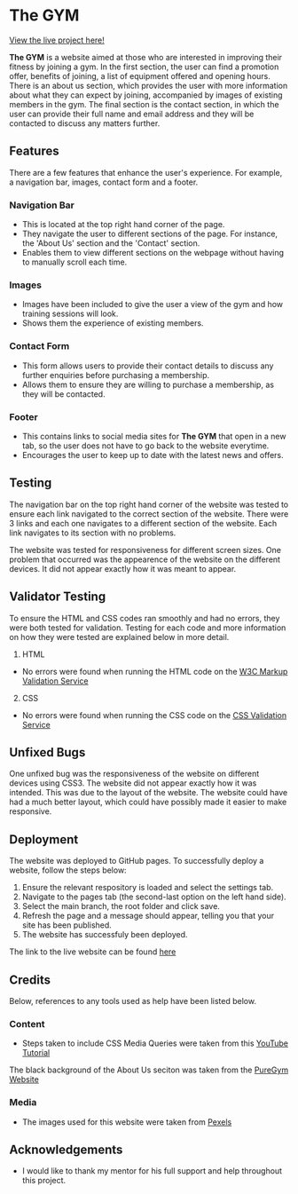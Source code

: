 # The GYM

[View the live project here!](https://mohamed-hagabdalla.github.io/Portfolio-One/)

**The GYM** is a website aimed at those who are interested in improving their fitness by joining a gym. In the first section, the user can find a promotion offer, benefits of joining, a list of equipment offered and opening hours. There is an about us section, which provides the user with more information about what they can expect by joining, accompanied by images of existing members in the gym. The final section is the contact section, in which the user can provide their full name and email address and they will be contacted to discuss any matters further.

## Features

There are a few features that enhance the user's experience. For example, a navigation bar, images, contact form and a footer.

### Navigation Bar

- This is located at the top right hand corner of the page.
- They navigate the user to different sections of the page. For instance, the 'About Us' section and the 'Contact' section.
- Enables them to view different sections on the webpage without having to manually scroll each time.

### Images

- Images have been included to give the user a view of the gym and how training sessions will look.
- Shows them the experience of existing members.

### Contact Form

- This form allows users to provide their contact details to discuss any further enquiries before purchasing a membership.
- Allows them to ensure they are willing to purchase a membership, as they will be contacted.

### Footer

- This contains links to social media sites for **The GYM** that open in a new tab, so the user does not have to go back to the website everytime.
- Encourages the user to keep up to date with the latest news and offers.

## Testing

The navigation bar on the top right hand corner of the website was tested to ensure each link navigated to the correct section of the website. There were 3 links and each one navigates to a different section of the website. Each link navigates to its section with no problems.

The website was tested for responsiveness for different screen sizes. One problem that occurred was the appearence of the website on the different devices. It did not appear exactly how it was meant to appear.

## Validator Testing

To ensure the HTML and CSS codes ran smoothly and had no errors, they were both tested for validation. Testing for each code and more information on how they were tested are explained below in more detail.

1. HTML
-  No errors were found when running the HTML code on the [W3C Markup Validation Service](https://validator.w3.org/#validate_by_input)

2. CSS
- No errors were found when running the CSS code on the [CSS Validation Service](https://jigsaw.w3.org/css-validator/)

## Unfixed Bugs

One unfixed bug was the responsiveness of the website on different devices using CSS3. The website did not appear exactly how it was intended. This was due to the layout of the website. The website could have had a much better layout, which could have possibly made it easier to make responsive.

## Deployment

The website was deployed to GitHub pages. To successfully deploy a website, follow the steps below:

1. Ensure the relevant respository is loaded and select the settings tab.
2. Navigate to the pages tab (the second-last option on the left hand side).
3. Select the main branch, the root folder and click save.
4. Refresh the page and a message should appear, telling you that your site has been published.
5. The website has successfuly been deployed. 

The link to the live website can be found [here](https://mohamed-hagabdalla.github.io/Portfolio-One/)

## Credits

Below, references to any tools used as help have been listed below.

### Content

- Steps taken to include CSS Media Queries were taken from this [YouTube Tutorial](https://www.youtube.com/watch?v=2KL-z9A56SQ)

The black background of the About Us seciton was taken from the [PureGym Website](https://www.puregym.com/)

### Media 

- The images used for this website were taken from [Pexels](https://www.pexels.com/)

## Acknowledgements

- I would like to thank my mentor for his full support and help throughout this project.